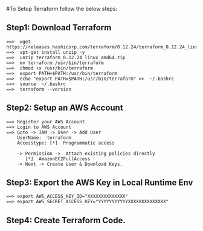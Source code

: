 #To Setup Terraform follow the below steps: 

## Step1: Download Terraform
```
==>  wget https://releases.hashicorp.com/terraform/0.12.24/terraform_0.12.24_linux_amd64.zip
==>  apt-get install unzip -y 
==>  unzip terraform_0.12.24_linux_amd64.zip 
==>  mv terraform /usr/bin/terraform
==>  chmod +x /usr/bin/terraform
==>  export PATH=$PATH:/usr/bin/terraform
==>  echo "export PATH=$PATH:/usr/bin/terraform" >>  ~/.bashrc
==>  source  ~/.bashrc
==>  terraform --version
```

## Step2: Setup an AWS Account 
```
==> Register your AWS Account. 
==> Login to AWS Account 
==> Goto -> IAM -> User -> Add User
    UserName:  terraform
    Accesstype: [*]  Programmatic access

    -> Permission ->  Attach existing policies directly 
       [*]  AmazonEC2FullAccess
    -> Next -> Create User & Download Keys. 
```

## Step3: Export the AWS Key in Local Runtime Env 
```
==> export AWS_ACCESS_KEY_ID="XXXXXXXXXXXXXX"
==> export AWS_SECRET_ACCESS_KEY="YYYYYYYYYYYXXXXXXXXXXXXXX"
```
## Step4: Create Terraform Code. 

